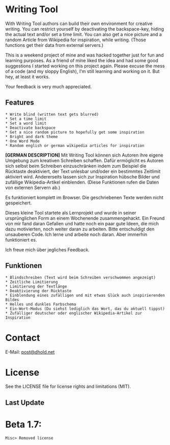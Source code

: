 # Writing Tool
With Writing Tool authors can build their own environment for creative writing. You can restrict yourself by deactivating the backspace-key, hiding the actual text and/or set a time limit.
You can also get a nice picture and a random Article from Wikipedia for inspiration, while writing.
(Those functions get their data from external servers.)

This is a weekend project of mine and was hacked together just for fun and learning purposes. 
As a friend of mine liked the idea and had some good suggestions I started working on this project again.
Please excuse the mess of a code (and my sloppy English), I'm still learning and working on it. But hey, at least it works.

Your feedback is very much appreciated.

## Features
    * Write blind (written text gets blurred)
    * Set a time limit
    * Set a word limit
    * Deactivate backspace
    * Get a nice random picture to hopefully get some inspiration
    * Bright and dark theme
    * One Word Mode 
    * Random english or german wikipedia articles for inspiration

**[GERMAN DESCRIPTION]**
Mit Writing Tool können sich Autoren ihre eigene Umgebung zum kreativen Schreiben schaffen. Dafür ermöglicht es Autoren sich selbst beim Schreiben einzuschränken indem zum Beispiel die Rücktaste deaktiviert, der Text unlesbar und/oder ein bestimmtes Zeitlimit aktiviert wird.
Andererseits lassen sich zur Inspiration hübsche Bilder und zufällige Wikipedia-Artikel einblenden. (Diese Funktionen rufen die Daten von externen Servern ab.)

Es funktioniert komplett im Browser. Die geschriebenen Texte werden nicht gespeichert.

Dieses kleine Tool startete als Lernprojekt und wurde in seiner ursprünglichen Form an einem Wochenende zusammengehackt. Ein Freund von mir fand daran Gefallen und hatte noch ein paar gute Ideen, die mich dazu motivierten, noch weiter daran zu arbeiten.
Bitte entschuldigt den unsauberen Code. Ich lerne und arbeite noch daran. Aber immerhin funktioniert es.

Ich freue mich über jegliches Feedback.

## Funktionen
    * Blindschreiben (Text wird beim Schreiben verschwommen angezeigt)
    * Zeitliche Limitierung
    * Limitierung der Textlänge
    * Deaktivierung der Rücktaste
    * Einblendung eines zufälligen und mit etwas Glück auch inspirierenden Bildes
    * Helles und dunkles Farbschema
    * Ein-Wort-Modus (Du siehst lediglich das Wort, das du aktuell tippst)
    * Zufälliger deutscher oder englischer Wikipedia-Artikel zur Inspiration

# Contact
E-Mail: post@dhold.net

# License
See the LICENSE file for license rights and limitations (MIT).


## Last Update

# Beta 1.7:
    Misc> Removed license

